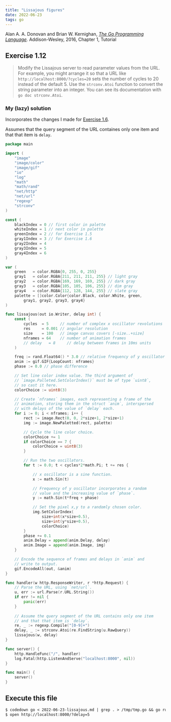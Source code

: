 ```yaml
---
title: "Lissajous figures"
date: 2022-06-23
tags: go
---
```


Alan A. A. Donovan and Brian W. Kernighan, *[The Go Programming Language].*
Addison-Wesley, 2016, Chapter 1, Tutorial

[The Go Programming Language]: http://www.gopl.io/


## Exercise 1.12

> Modify the Lissajous server to read parameter values from the URL. For
> example, you might arrange it so that a URL like
> `http://localhost:8000/?cycles=20` sets the number of cycles to 20
> instead of the default 5. Use the `strconv.Atoi` function to convert
> the string parameter into an integer. You can see its documentation
> with `go doc strconv.Atoi`.


### My (lazy) solution

Incorporates the changes I made for [Exercise 1.6](https://bitfragment.net/exs/2019/05/08/lissajous.html).

Assumes that the query segment of the URL containes only one item and
that that item is `delay`.


```go
package main

import (
    "image"
    "image/color"
    "image/gif"
    "io"
    "log"
    "math"
    "math/rand"
    "net/http"
    "net/url"
	"regexp"
	"strconv"
)

const (
	blackIndex = 0 // first color in palette
	whiteIndex = 1 // next color in palette
	greenIndex = 2 // for Exercise 1.5
	gray1Index = 3 // for Exercise 1.6
	gray2Index = 4
	gray3Index = 5
	gray4Index = 6
)

var (
	green   = color.RGBA{0, 255, 0, 255}
	gray1   = color.RGBA{211, 211, 211, 255} // light gray
	gray2   = color.RGBA{169, 169, 169, 255} // dark gray
	gray3   = color.RGBA{105, 105, 106, 255} // dim gray
	gray4   = color.RGBA{112, 128, 144, 255} // slate gray
	palette = []color.Color{color.Black, color.White, green,
		gray1, gray2, gray3, gray4}
)

func lissajous(out io.Writer, delay int) {
	const (
		cycles  = 5     // number of complex x oscillator revolutions
		res     = 0.001 // angular resolution
		size    = 100   // image canvas covers [-size..+size]
		nframes = 64    // number of animation frames
		// delay   = 8     // delay between frames in 10ms units
	)

	freq := rand.Float64() * 3.0 // relative frequency of y oscillator
	anim := gif.GIF{LoopCount: nframes}
	phase := 0.0 // phase difference

	// Set line color index value. The third argument of 
	// `image.Palleted.SetColorIndex()` must be of type `uint8`,
	// so cast it here.
	colorChoice := uint8(3)

	// Create `nframes` images, each representing a frame of the
	// animation, storing them in the struct `anim`, interspersed
	// with delays of the value of `delay` each.
	for i := 0; i < nframes; i++ {
		rect := image.Rect(0, 0, 2*size+1, 2*size+1)
		img := image.NewPaletted(rect, palette)

		// Cycle the line color choice.
		colorChoice += 1
		if colorChoice == 7 {
			colorChoice = uint8(3)
		}

		// Run the two oscillators.
		for t := 0.0; t < cycles*2*math.Pi; t += res {

			// x oscillator is a sine function.
			x := math.Sin(t)

			// Frequency of y oscillator incorporates a random
			// value and the increasing value of `phase`.
			y := math.Sin(t*freq + phase)

			// Set the pixel x,y to a randomly chosen color.
			img.SetColorIndex(
				size+int(x*size+0.5),
				size+int(y*size+0.5),
				colorChoice)
		}
		phase += 0.1
		anim.Delay = append(anim.Delay, delay)
		anim.Image = append(anim.Image, img)
	}

	// Encode the sequence of frames and delays in `anim` and
	// write to output.
	gif.EncodeAll(out, &anim)
}

func handler(w http.ResponseWriter, r *http.Request) {
	// Parse the URL, using `net/url`.
	u, err := url.Parse(r.URL.String())
	if err != nil {
		panic(err)
	}
	
	// Assume the query segment of the URL contains only one item
	// and that that item is `delay`.
	re, _ := regexp.Compile("[0-9]+")
	delay, _ := strconv.Atoi(re.FindString(u.RawQuery))
	lissajous(w, delay)
}

func server() {
    http.HandleFunc("/", handler)
    log.Fatal(http.ListenAndServe("localhost:8000", nil))
}

func main() {
	server()
}
```

## Execute this file

```txt
$ codedown go < 2022-06-23-lissajous.md | grep . > /tmp/tmp.go && go run /tmp/tmp.go &
$ open http://localhost:8000/?delay=5
```
